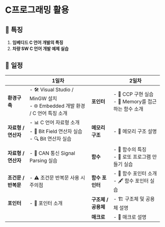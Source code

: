 # C프로그래밍 활용

## 🌟 특징
1. **임베디드 C 언어 개발의 특징**
2. **차량 SW C 언어 개발 예제 실습**

## 📅 일정

|      | **1일차**                     |       | **2일차**                     |
|------|--------------------|-------|---------------------|
| **환경구축**  | - 🛠️ Visual Studio / MinGW 설치<br>- 🌐 Embedded 개발 환경 / C 언어 특징 소개 | **포인터**  | - 🔄 CCP 구현 실습<br>- 💾 Memory를 접근하는 함수 소개 |
| **자료형 / 연산자** | - 📊 C 언어 자료형 소개<br>- 🔧 Bit Field 연산자 실습<br>- 🔍 Bit 연산자 실습 | **메모리 구조** | - 🧠 메모리 구조 설명 |
| **자료형 / 연산자** | - 📡 CAN 통신 Signal Parsing 실습 | **함수**  | - 📜 함수의 특징<br>- 🎲 로또 프로그램 만들기 실습 |
| **조건문 / 반복문** | - ⚠️ 조건문 반복문 사용 시 주의점 | **함수 포인터** | - 📍 함수 포인터 소개<br>- 🖋️ 함수 포인터 실습 |
| **포인터** | - 📌 포인터 소개 | **구조체 / 공용체** | - 🏗️ 구조체 및 공용체 설명 |
|      |                    | **매크로** | - 📝 매크로 설명          |

